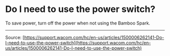 # Do I need to use the power switch?

To save power, turn off the power when not using the Bamboo Spark.

---
Source: [https://support.wacom.com/hc/en-us/articles/1500006262141-Do-I-need-to-use-the-power-switch](https://support.wacom.com/hc/en-us/articles/1500006262141-Do-I-need-to-use-the-power-switch)
